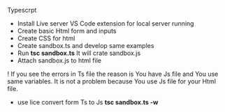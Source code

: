 Typescrpt

- Install Live server VS Code extension for local server running
- Create basic Html form and inputs
- Create CSS for html
- Create sandbox.ts and develop same examples
- Run **tsc sandbox.ts** It will crate sandbox.js 
- Attach sandbox.js to html file

! If you see the errors in Ts file the reason is You have Js file and You use same variables. It is not a problem because You use Js file for your Html file.

- use lice convert form Ts to Js **tsc sandbox.ts -w**